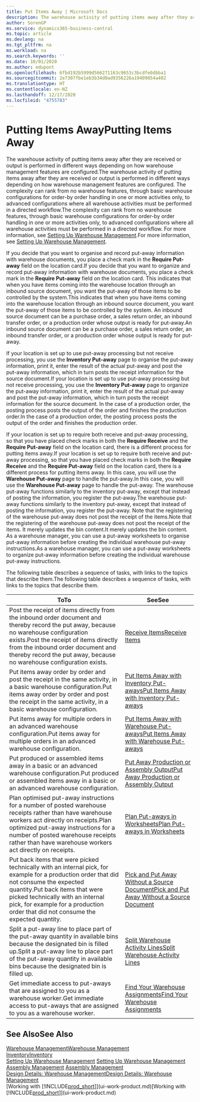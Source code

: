 ```yaml
---
title: Put Items Away | Microsoft Docs
description: The warehouse activity of putting items away after they are received or output is performed in different ways depending on how warehouse management features are configured.
author: SorenGP
ms.service: dynamics365-business-central
ms.topic: article
ms.devlang: na
ms.tgt_pltfrm: na
ms.workload: na
ms.search.keywords: ''
ms.date: 10/01/2020
ms.author: edupont
ms.openlocfilehash: 6fbd192b5999d566271163c9653c3bcdfe0dbba1
ms.sourcegitcommit: 2e7307fbe1eb3b34d0ad9356226a19409054a402
ms.translationtype: HT
ms.contentlocale: en-NZ
ms.lasthandoff: 12/17/2020
ms.locfileid: "4755783"
---
```

# <a name="putting-items-away"></a><span data-ttu-id="2b137-103">Putting Items Away</span><span class="sxs-lookup"><span data-stu-id="2b137-103">Putting Items Away</span></span>
<span data-ttu-id="2b137-104">The warehouse activity of putting items away after they are received or output is performed in different ways depending on how warehouse management features are configured.</span><span class="sxs-lookup"><span data-stu-id="2b137-104">The warehouse activity of putting items away after they are received or output is performed in different ways depending on how warehouse management features are configured.</span></span> <span data-ttu-id="2b137-105">The complexity can rank from no warehouse features, through basic warehouse configurations for order-by order handling in one or more activities only, to advanced configurations where all warehouse activities must be performed in a directed workflow.</span><span class="sxs-lookup"><span data-stu-id="2b137-105">The complexity can rank from no warehouse features, through basic warehouse configurations for order-by order handling in one or more activities only, to advanced configurations where all warehouse activities must be performed in a directed workflow.</span></span> <span data-ttu-id="2b137-106">For more information, see [Setting Up Warehouse Management](warehouse-setup-warehouse.md).</span><span class="sxs-lookup"><span data-stu-id="2b137-106">For more information, see [Setting Up Warehouse Management](warehouse-setup-warehouse.md).</span></span>

<span data-ttu-id="2b137-107">If you decide that you want to organise and record put-away information with warehouse documents, you place a check mark in the **Require Put-away** field on the location card.</span><span class="sxs-lookup"><span data-stu-id="2b137-107">If you decide that you want to organize and record put-away information with warehouse documents, you place a check mark in the **Require Put-away** field on the location card.</span></span> <span data-ttu-id="2b137-108">This indicates that when you have items coming into the warehouse location through an inbound source document, you want the put-away of those items to be controlled by the system.</span><span class="sxs-lookup"><span data-stu-id="2b137-108">This indicates that when you have items coming into the warehouse location through an inbound source document, you want the put-away of those items to be controlled by the system.</span></span> <span data-ttu-id="2b137-109">An inbound source document can be a purchase order, a sales return order, an inbound transfer order, or a production order whose output is ready for put-away.</span><span class="sxs-lookup"><span data-stu-id="2b137-109">An inbound source document can be a purchase order, a sales return order, an inbound transfer order, or a production order whose output is ready for put-away.</span></span>  

<span data-ttu-id="2b137-110">If your location is set up to use put-away processing but not receive processing, you use the **Inventory Put-away** page to organise the put-away information, print it, enter the result of the actual put-away and post the put-away information, which in turn posts the receipt information for the source document.</span><span class="sxs-lookup"><span data-stu-id="2b137-110">If your location is set up to use put-away processing but not receive processing, you use the **Inventory Put-away** page to organize the put-away information, print it, enter the result of the actual put-away and post the put-away information, which in turn posts the receipt information for the source document.</span></span> <span data-ttu-id="2b137-111">In the case of a production order, the posting process posts the output of the order and finishes the production order.</span><span class="sxs-lookup"><span data-stu-id="2b137-111">In the case of a production order, the posting process posts the output of the order and finishes the production order.</span></span>

<span data-ttu-id="2b137-112">If your location is set up to require both receive and put-away processing, so that you have placed check marks in both the **Require Receive** and the **Require Put-away** field on the location card, there is a different process for putting items away.</span><span class="sxs-lookup"><span data-stu-id="2b137-112">If your location is set up to require both receive and put-away processing, so that you have placed check marks in both the **Require Receive** and the **Require Put-away** field on the location card, there is a different process for putting items away.</span></span> <span data-ttu-id="2b137-113">In this case, you will use the **Warehouse Put-away** page to handle the put-away.</span><span class="sxs-lookup"><span data-stu-id="2b137-113">In this case, you will use the **Warehouse Put-away** page to handle the put-away.</span></span> <span data-ttu-id="2b137-114">The warehouse put-away functions similarly to the inventory put-away, except that instead of posting the information, you register the put-away.</span><span class="sxs-lookup"><span data-stu-id="2b137-114">The warehouse put-away functions similarly to the inventory put-away, except that instead of posting the information, you register the put-away.</span></span> <span data-ttu-id="2b137-115">Note that the registering of the warehouse put-away does not post the receipt of the items.</span><span class="sxs-lookup"><span data-stu-id="2b137-115">Note that the registering of the warehouse put-away does not post the receipt of the items.</span></span> <span data-ttu-id="2b137-116">It merely updates the bin content.</span><span class="sxs-lookup"><span data-stu-id="2b137-116">It merely updates the bin content.</span></span> <span data-ttu-id="2b137-117">As a warehouse manager, you can use a put-away worksheets to organise put-away information before creating the individual warehouse put-away instructions.</span><span class="sxs-lookup"><span data-stu-id="2b137-117">As a warehouse manager, you can use a put-away worksheets to organize put-away information before creating the individual warehouse put-away instructions.</span></span>

<span data-ttu-id="2b137-118">The following table describes a sequence of tasks, with links to the topics that describe them.</span><span class="sxs-lookup"><span data-stu-id="2b137-118">The following table describes a sequence of tasks, with links to the topics that describe them.</span></span>   

|<span data-ttu-id="2b137-119">**To**</span><span class="sxs-lookup"><span data-stu-id="2b137-119">**To**</span></span>|<span data-ttu-id="2b137-120">**See**</span><span class="sxs-lookup"><span data-stu-id="2b137-120">**See**</span></span>|  
|------------|-------------|  
|<span data-ttu-id="2b137-121">Post the receipt of items directly from the inbound order document and thereby record the put away, because no warehouse configuration exists.</span><span class="sxs-lookup"><span data-stu-id="2b137-121">Post the receipt of items directly from the inbound order document and thereby record the put away, because no warehouse configuration exists.</span></span>|[<span data-ttu-id="2b137-122">Receive Items</span><span class="sxs-lookup"><span data-stu-id="2b137-122">Receive Items</span></span>](warehouse-how-receive-items.md)|  
|<span data-ttu-id="2b137-123">Put items away order by order and post the receipt in the same activity, in a basic warehouse configuration.</span><span class="sxs-lookup"><span data-stu-id="2b137-123">Put items away order by order and post the receipt in the same activity, in a basic warehouse configuration.</span></span>|[<span data-ttu-id="2b137-124">Put Items Away with Inventory Put-aways</span><span class="sxs-lookup"><span data-stu-id="2b137-124">Put Items Away with Inventory Put-aways</span></span>](warehouse-how-to-put-items-away-with-inventory-put-aways.md)|  
|<span data-ttu-id="2b137-125">Put items away for multiple orders in an advanced warehouse configuration.</span><span class="sxs-lookup"><span data-stu-id="2b137-125">Put items away for multiple orders in an advanced warehouse configuration.</span></span>|[<span data-ttu-id="2b137-126">Put Items Away with Warehouse Put-aways</span><span class="sxs-lookup"><span data-stu-id="2b137-126">Put Items Away with Warehouse Put-aways</span></span>](warehouse-how-to-put-items-away-with-warehouse-put-aways.md)|  
|<span data-ttu-id="2b137-127">Put produced or assembled items away in a basic or an advanced warehouse configuration.</span><span class="sxs-lookup"><span data-stu-id="2b137-127">Put produced or assembled items away in a basic or an advanced warehouse configuration.</span></span>|[<span data-ttu-id="2b137-128">Put Away Production or Assembly Output</span><span class="sxs-lookup"><span data-stu-id="2b137-128">Put Away Production or Assembly Output</span></span>](warehouse-how-to-put-away-production-output.md)|
|<span data-ttu-id="2b137-129">Plan optimised put-away instructions for a number of posted warehouse receipts rather than have warehouse workers act directly on receipts.</span><span class="sxs-lookup"><span data-stu-id="2b137-129">Plan optimized put-away instructions for a number of posted warehouse receipts rather than have warehouse workers act directly on receipts.</span></span>|[<span data-ttu-id="2b137-130">Plan Put-aways in Worksheets</span><span class="sxs-lookup"><span data-stu-id="2b137-130">Plan Put-aways in Worksheets</span></span>](warehouse-how-to-plan-put-aways-in-worksheets.md)|  
|<span data-ttu-id="2b137-131">Put back items that were picked technically with an internal pick, for example for a production order that did not consume the expected quantity.</span><span class="sxs-lookup"><span data-stu-id="2b137-131">Put back items that were picked technically with an internal pick, for example for a production order that did not consume the expected quantity.</span></span>|[<span data-ttu-id="2b137-132">Pick and Put Away Without a Source Document</span><span class="sxs-lookup"><span data-stu-id="2b137-132">Pick and Put Away Without a Source Document</span></span>](warehouse-how-to-create-put-aways-from-internal-put-aways.md)|
|<span data-ttu-id="2b137-133">Split a put-away line to place part of the put-away quantity in available bins because the designated bin is filled up.</span><span class="sxs-lookup"><span data-stu-id="2b137-133">Split a put-away line to place part of the put-away quantity in available bins because the designated bin is filled up.</span></span>|[<span data-ttu-id="2b137-134">Split Warehouse Activity Lines</span><span class="sxs-lookup"><span data-stu-id="2b137-134">Split Warehouse Activity Lines</span></span>](warehouse-how-to-split-warehouse-activity-lines.md)|
|<span data-ttu-id="2b137-135">Get immediate access to put-aways that are assigned to you as a warehouse worker.</span><span class="sxs-lookup"><span data-stu-id="2b137-135">Get immediate access to put-aways that are assigned to you as a warehouse worker.</span></span>|[<span data-ttu-id="2b137-136">Find Your Warehouse Assignments</span><span class="sxs-lookup"><span data-stu-id="2b137-136">Find Your Warehouse Assignments</span></span>](warehouse-how-to-find-your-warehouse-assignments.md)|    

## <a name="see-also"></a><span data-ttu-id="2b137-137">See Also</span><span class="sxs-lookup"><span data-stu-id="2b137-137">See Also</span></span>  
[<span data-ttu-id="2b137-138">Warehouse Management</span><span class="sxs-lookup"><span data-stu-id="2b137-138">Warehouse Management</span></span>](warehouse-manage-warehouse.md)  
[<span data-ttu-id="2b137-139">Inventory</span><span class="sxs-lookup"><span data-stu-id="2b137-139">Inventory</span></span>](inventory-manage-inventory.md)  
<span data-ttu-id="2b137-140">[Setting Up Warehouse Management](warehouse-setup-warehouse.md)   </span><span class="sxs-lookup"><span data-stu-id="2b137-140">[Setting Up Warehouse Management](warehouse-setup-warehouse.md)   </span></span>  
<span data-ttu-id="2b137-141">[Assembly Management](assembly-assemble-items.md)  </span><span class="sxs-lookup"><span data-stu-id="2b137-141">[Assembly Management](assembly-assemble-items.md)  </span></span>  
[<span data-ttu-id="2b137-142">Design Details: Warehouse Management</span><span class="sxs-lookup"><span data-stu-id="2b137-142">Design Details: Warehouse Management</span></span>](design-details-warehouse-management.md)  
<span data-ttu-id="2b137-143">[Working with [!INCLUDE[prod_short](includes/prod_short.md)]](ui-work-product.md)</span><span class="sxs-lookup"><span data-stu-id="2b137-143">[Working with [!INCLUDE[prod_short](includes/prod_short.md)]](ui-work-product.md)</span></span>  

